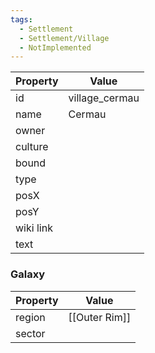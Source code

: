 ```yaml
---
tags:
  - Settlement
  - Settlement/Village
  - NotImplemented
---
```


| Property  | Value          |
| --------- | -------------- |
| id        | village_cermau |
| name      | Cermau         |
| owner     |                |
| culture   |                |
| bound     |                |
| type      |                |
| posX      |                |
| posY      |                |
| wiki link |                |
| text      |                |

### Galaxy
| Property | Value         |
| -------- | ------------- |
| region   | [[Outer Rim]] |
| sector   |               |
